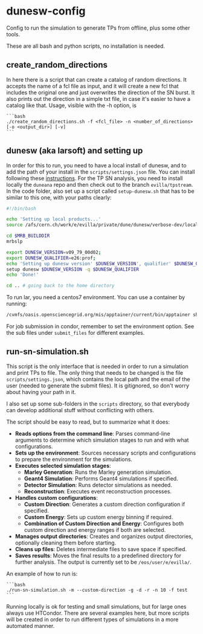 # dunesw-config
Config to run the simulation to generate TPs from offline, plus some other tools.

These are all bash and python scripts, no installation is needed.  

## create_random_directions

In here there is a script that can create a catalog of random directions. 
It accepts the name of a fcl file as input, and it will create a new fcl that includes the original one and just overwrites the direction of the SN burst.
It also prints out the direction in a simple txt file, in case it's easier to have a catalog like that.
Usage, visible with the -h option, is
    
    ```bash
    ./create_random_directions.sh -f <fcl_file> -n <number_of_directions> [-o <output_dir>] [-v]
    ```


## dunesw (aka larsoft) and setting up

In order for this to run, you need to have a local install of dunesw, and to add the path of your install in the `scripts/settings.json` file.
You can install following these [instructions](https://docs.google.com/document/d/14ORCEtpXWSIT_1hXJxtW2PMGMVWozzRK1GxgPKaptCk/edit).
For the TP SN analysis, you need to install locally the `duneana` repo and then check out to the branch `evilla/tpstream`.
In the code folder, also set up a script called `setup-dunesw.sh` that has to be similar to this one, with your paths clearly:

```bash
#!/bin/bash

echo 'Setting up local products...'
source /afs/cern.ch/work/e/evilla/private/dune/dunesw/verbose-dev/localProducts_larsoft_v09_79_00d02_prof_e26/setup

cd $MRB_BUILDDIR
mrbslp

export DUNESW_VERSION=v09_79_00d02; 
export DUNESW_QUALIFIER=e26:prof;
echo 'Setting up dunesw version' $DUNESW_VERSION', qualifier' $DUNESW_QUALIFIER '...'
setup dunesw $DUNESW_VERSION -q $DUNESW_QUALIFIER
echo 'Done!'

cd .. # going back to the home directory
```
    
To run lar, you need a centos7 environment. 
You can use a container by running:

```bash
/cvmfs/oasis.opensciencegrid.org/mis/apptainer/current/bin/apptainer shell --shell=/bin/bash -B /cvmfs,/opt,/run/user,/etc/hostname,/etc/hosts,/etc/krb5.conf, /eos/user/ --ipc --pid /cvmfs/singularity.opensciencegrid.org/fermilab/fnal-dev-sl7:latest
```

For job submission in condor, remember to set the environment option.
See the sub files under `submit_files` for different examples.

## run-sn-simulation.sh

This script is the only interface that is needed in order to run a simulation and print TPs to file.
The only thing that needs to be changed is the file `scripts/settings.json`, which contains the local path and the email of the user (needed to generate the submit files). 
It is gitignored, so don't worry about having your path in it.

I also set up some sub-folders in the `scripts` directory, so that everybody can develop additional stuff without conflicting with others.

The script should be easy to read, but to summarize what it does:

- **Reads options from the command line**: Parses command-line arguments to determine which simulation stages to run and with what configurations.
- **Sets up the environment**: Sources necessary scripts and configurations to prepare the environment for the simulations.
- **Executes selected simulation stages**:
  - **Marley Generation**: Runs the Marley generation simulation.
  - **Geant4 Simulation**: Performs Geant4 simulations if specified.
  - **Detector Simulation**: Runs detector simulations as needed.
  - **Reconstruction**: Executes event reconstruction processes.
- **Handles custom configurations**:
  - **Custom Direction**: Generates a custom direction configuration if specified.
  - **Custom Energy**: Sets up custom energy binning if required.
  - **Combination of Custom Direction and Energy**: Configures both custom direction and energy ranges if both are selected.
- **Manages output directories**: Creates and organizes output directories, optionally cleaning them before starting.
- **Cleans up files**: Deletes intermediate files to save space if specified.
- **Saves results**: Moves the final results to a predefined directory for further analysis. The output is currently set to be `/eos/user/e/evilla/`.

An example of how to run is:
    
    ```bash
    ./run-sn-simulation.sh -m --custom-direction -g -d -r -n 10 -f test
    ```

Running locally is ok for testing and small simulations, but for large ones always use HTCondor.
There are several examples here, but more scripts will be created in order to run different types of simulations in a more automated manner.
